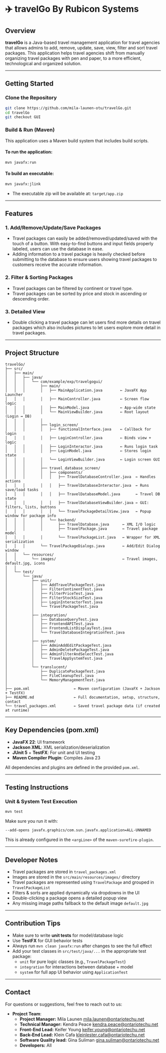 [//]: # (This is a branch of travel go that uses JavaFX for a GUI.)

[//]: # ()
[//]: # (It uses the maven build system and this branch can be accessed by using "git clone https://github.com/mila-launen-otu/travelGo.git" to clone the repository and checking out the branch "GUI".)

[//]: # ()
[//]: # (to run this branch with the build scripts type into the terminal "mvn javafx:run")

[//]: # ()
[//]: # (to create an executable based on this branch with the build scripts type into the terminal "mvn javafx:jlink" the executable will be in the app.zip file in the target directory.)

[//]: # ()

# ✈️ travelGo By Rubicon Systems

## Overview

**travelGo** is a Java-based travel management application for travel agencies that allows admins to add, remove, 
update, save, view, filter and sort travel packages. This application helps travel agencies shift from manually 
organizing travel packages with pen and paper, to a more efficient, technological and organized solution.

---

## Getting Started

### Clone the Repository

```bash
git clone https://github.com/mila-launen-otu/travelGo.git
cd travelGo
git checkout GUI
```

### Build & Run (Maven)
This application uses a Maven build system that includes build scripts.

#### To **run** the application:
```bash
mvn javafx:run
```

#### To **build** an executable:
```bash
mvn javafx:jlink
```
- The executable zip will be available at: `target/app.zip`

---

## Features

### 1. Add/Remove/Update/Save Packages
* Travel packages can easily be added/removed/updated/saved with the touch of a button. With easy-to-find buttons and 
input fields properly labeled, users can use the database in ease.
* Adding information to a travel package is heavily checked before submitting to the database to ensure users showing 
travel packages to customers receive the accurate information.
### 2. Filter & Sorting Packages
* Travel packages can be filtered by continent or travel type.
* Travel packages can be sorted by price and stock in ascending or descending order.
### 3. Detailed View
* Double clicking a travel package can let users find more details on travel packages which also includes 
pictures to let users explore more detail in travel packages.

---

## Project Structure

```
travelGo/
├── src/
│   ├── main/
│   │   ├── java/
│   │   │   └── com/example/exp/travelgogui/
│   │   │       ├── main/
│   │   │       │   ├── MainApplication.java        ← JavaFX App Launcher
│   │   │       │   ├── MainController.java         ← Screen flow logic
│   │   │       │   ├── MainModel.java              ← App-wide state
│   │   │       │   └── MainViewBuilder.java        ← Root layout (Login ↔ DB)
│   │   │       │
│   │   │       ├── login_screen/
│   │   │       │   ├── functionalInterface.java    ← Callback for login
│   │   │       │   ├── LoginController.java        ← Binds view + logic
│   │   │       │   ├── LoginInteractor.java        ← Runs login task
│   │   │       │   ├── LoginModel.java             ← Stores login state
│   │   │       │   └── LoginViewBuilder.java       ← Login screen GUI
│   │   │       │
│   │   │       ├── travel_database_screen/
│   │   │       │   ├── components/
│   │   │       │   │   ├── TravelDatabaseController.java  ← Handles actions
│   │   │       │   │   ├── TravelDatabaseInteractor.java  ← Runs save/load tasks
│   │   │       │   │   ├── TravelDatabaseModel.java       ← Travel DB state
│   │   │       │   │   ├── TravelDatabaseViewBuilder.java ← GUI: filters, lists, buttons
│   │   │       │   │   └── TravelPackageDetailView.java   ← Popup window for package info
│   │   │       │   └── backend/
│   │   │       │       ├── TravelDatabase.java      ← XML I/O logic
│   │   │       │       ├── TravelPackage.java       ← Travel package model
│   │   │       │       └── TravelPackageList.java   ← Wrapper for XML serialization
│   │   │       └── TravelPackageDialogs.java        ← Add/Edit Dialog window
│   │   └── resources/
│   │       └── images/                              ← Travel images, default.jpg, icons
│   │
│   └── test/
│       └── java/
│           ├── unit/
│           │   ├── AddTravelPackageTest.java
│           │   ├── FilterContinentTest.java
│           │   ├── FilterPriceTest.java
│           │   ├── FilterStockSizeTest.java
│           │   ├── LoginInteractorTest.java        
│           │   └── TravelPackageTest.java
│           │
│           ├── integration/
│           │   ├── DatabaseQueryTest.java
│           │   ├── FrontendAPITest.java
│           │   ├── FrontendListDisplayTest.java
│           │   └── TravelDatabaseIntegrationTest.java
│           │
│           ├── system/
│           │   ├── AdminAddEditPackageTest.java
│           │   ├── AdminDeletePackageTest.java
│           │   ├── AdminFilterAndSelectTest.java
│           │   └── TravelAppSystemTest.java
│           │
│           └── translucent/
│               ├── DuplicatePackageTest.java
│               ├── FileCleanupTest.java
│               └── MemoryManagementTest.java
│
├── pom.xml                    ← Maven configuration (JavaFX + Jackson + TestFX)
├── README.md                  ← Full documentation, setup, structure, contact
└── travel_packages.xml        ← Saved travel package data (if created at runtime)
```

---

## Key Dependencies (pom.xml)

- **JavaFX 22**: UI framework
- **Jackson XML**: XML serialization/deserialization
- **JUnit 5** + **TestFX**: For unit and UI testing
- **Maven Compiler Plugin**: Compiles Java 23

All dependencies and plugins are defined in the provided `pom.xml`.

---

## Testing Instructions

### Unit & System Test Execution

```bash
mvn test
```

Make sure you run it with:

```bash
--add-opens javafx.graphics/com.sun.javafx.application=ALL-UNNAMED
```

This is already configured in the `<argLine>` of the `maven-surefire-plugin`.

---

## Developer Notes

- Travel packages are stored in `travel_packages.xml`
- Images are stored in the `src/main/resources/images/` directory
- Travel packages are represented using `TravelPackage` and grouped in `TravelPackageList`
- Filters & sorts are applied dynamically via dropdowns in the UI
- Double-clicking a package opens a detailed popup view
- Any missing image paths fallback to the default image `default.jpg`

---

## Contribution Tips

- Make sure to write **unit tests** for model/database logic
- Use **TestFX** for GUI behavior tests
- Always run `mvn clean javafx:run` after changes to see the full effect
- Add your test classes in `src/test/java/...` in the appropriate test package:
    - `unit` for pure logic classes (e.g., `TravelPackageTest`)
    - `integration` for interactions between database + model
    - `system` for full app UI behavior using `ApplicationTest`

---

## Contact
For questions or suggestions, feel free to reach out to us:

* **Project Team**:
  * **Project Manager:** Mila Launen mila.launen@ontariotechu.net
  * **Technical Manager:** Kendra Peace kendra.peace@ontariotechu.net
  * **Front-End Lead:** Keifer Young keifer.young@ontariotechu.net
  * **Back-End Lead:** Klein Cafa kleinlester.cafa@ontariotechu.net
  * **Software Quality lead:** Gina Suliman gina.suliman@ontariotechu.net
  * **Developers:** All
